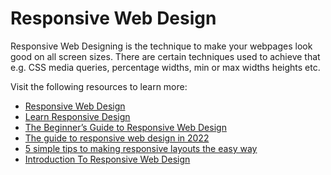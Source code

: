 # Responsive Web Design

Responsive Web Designing is the technique to make your webpages look good on all screen sizes. There are certain techniques used to achieve that e.g. CSS media queries, percentage widths, min or max widths heights etc.

Visit the following resources to learn more:

- [Responsive Web Design](https://www.w3schools.com/css/css_rwd_intro.asp)
- [Learn Responsive Design](https://web.dev/learn/design/)
- [The Beginner’s Guide to Responsive Web Design](https://kinsta.com/blog/responsive-web-design/)
- [The guide to responsive web design in 2022](https://webflow.com/blog/responsive-web-design)
- [5 simple tips to making responsive layouts the easy way](https://www.youtube.com/watch?v=VQraviuwbzU)
- [Introduction To Responsive Web Design](https://www.youtube.com/watch?v=srvUrASNj0s)